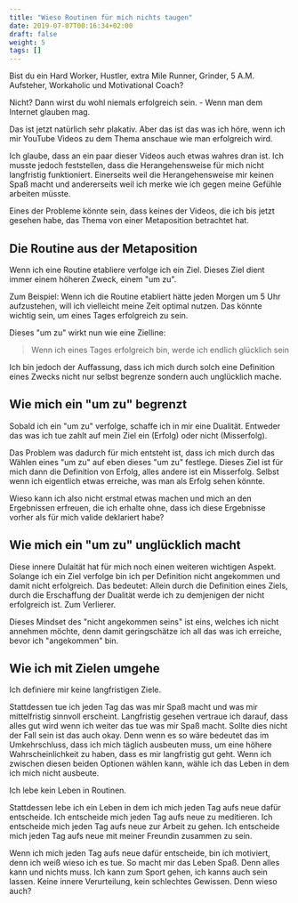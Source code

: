 ```yaml
---
title: "Wieso Routinen für mich nichts taugen"
date: 2019-07-07T00:16:34+02:00
draft: false
weight: 5
tags: []
---
```


Bist du ein Hard Worker, Hustler, extra Mile Runner, Grinder, 5 A.M. Aufsteher, Workaholic und Motivational Coach?

Nicht? Dann wirst du wohl niemals erfolgreich sein. - Wenn man dem Internet glauben mag.

Das ist jetzt natürlich sehr plakativ. Aber das ist das was ich höre, wenn ich mir YouTube Videos zu dem Thema anschaue wie man erfolgreich wird.

Ich glaube, dass an ein paar dieser Videos auch etwas wahres dran ist. Ich musste jedoch feststellen, dass die Heran&shy;gehensweise für mich nicht langfristig funktioniert. Einerseits weil die Herangehensweise mir keinen Spaß macht und andererseits weil ich merke wie ich gegen meine Gefühle arbeiten müsste.

Eines der Probleme könnte sein, dass keines der Videos, die ich bis jetzt gesehen habe, das Thema von einer Metaposition betrachtet hat.

## Die Routine aus der Metaposition
Wenn ich eine Routine etabliere verfolge ich ein Ziel. Dieses Ziel dient immer einem höheren Zweck, einem "um zu". 

Zum Beispiel: Wenn ich die Routine etabliert hätte jeden Morgen um 5 Uhr aufzustehen, will ich vielleicht meine Zeit optimal nutzen. Das könnte wichtig sein, um eines Tages erfolgreich zu sein.

Dieses "um zu" wirkt nun wie eine Zielline:

> Wenn ich eines Tages erfolgreich bin, werde ich endlich glücklich sein

Ich bin jedoch der Auffassung, dass ich mich durch solch eine Definition eines Zwecks nicht nur selbst begrenze sondern auch unglücklich mache. 

## Wie mich ein "um zu" begrenzt
Sobald ich ein "um zu" verfolge, schaffe ich in mir eine Dualität. Entweder das was ich tue zahlt auf mein Ziel ein (Erfolg) oder nicht (Misserfolg).

Das Problem was dadurch für mich entsteht ist, dass ich mich durch das Wählen eines "um zu" auf eben dieses "um zu" festlege. Dieses Ziel ist für mich dann die Definition von Erfolg, alles andere ist ein Misserfolg. Selbst wenn ich eigentlich etwas erreiche, was man als Erfolg sehen könnte.

Wieso kann ich also nicht erstmal etwas machen und mich an den Ergebnissen erfreuen, die ich erhalte ohne, dass ich diese Ergebnisse vorher als für mich valide deklariert habe?

## Wie mich ein "um zu" unglücklich macht
Diese innere Dulaität hat für mich noch einen weiteren wichtigen Aspekt. Solange ich ein Ziel verfolge bin ich per Definition nicht angekommen und damit nicht erfolgreich. Das bedeutet: Allein durch die Definition eines Ziels, durch die Erschaffung der Dualität werde ich zu demjenigen der nicht erfolgreich ist. Zum Verlierer.

Dieses Mindset des "nicht angekommen seins" ist eins, welches ich nicht annehmen möchte, denn damit geringschätze ich all das was ich erreiche, bevor ich "angekommen" bin. 

## Wie ich mit Zielen umgehe
Ich definiere mir keine langfristigen Ziele.

Stattdessen tue ich jeden Tag das was mir Spaß macht und was mir mittelfristig sinnvoll erscheint. Langfristig gesehen vertraue ich darauf, dass alles gut wird wenn ich weiter das tue was mir Spaß macht. Sollte dies nicht der Fall sein ist das auch okay. Denn wenn es so wäre bedeutet das im Umkehrschluss, dass ich mich täglich ausbeuten muss, um eine höhere Wahrscheinlichkeit zu haben, dass es mir langfristig gut geht. Wenn ich zwischen diesen beiden Optionen wählen kann, wähle ich das Leben in dem ich mich nicht ausbeute.

Ich lebe kein Leben in Routinen.

Stattdessen lebe ich ein Leben in dem ich mich jeden Tag aufs neue dafür entscheide. Ich entscheide mich jeden Tag aufs neue zu meditieren. Ich entscheide mich jeden Tag aufs neue zur Arbeit zu gehen. Ich entscheide mich jeden Tag aufs neue mit meiner Freundin zusammen zu sein.

Wenn ich mich jeden Tag aufs neue dafür entscheide, bin ich motiviert, denn ich weiß wieso ich es tue. So macht mir das Leben  Spaß. Denn alles kann und nichts muss. Ich kann zum Sport gehen, ich kanns auch sein lassen. Keine innere Verurteilung, kein schlechtes Gewissen. Denn wieso auch?
